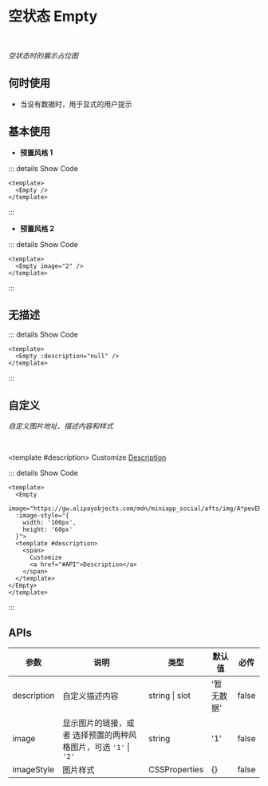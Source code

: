 # 空状态 Empty

<br/>

*空状态时的展示占位图*

## 何时使用

- 当没有数据时，用于显式的用户提示

## 基本使用

- **预置风格 1**

<Empty />

::: details Show Code

```vue
<template>
  <Empty />
</template>
```

:::

- **预置风格 2**

<Empty image="2" />

::: details Show Code

```vue
<template>
  <Empty image="2" />
</template>
```

:::

## 无描述

<Empty :description="null" />

::: details Show Code

```vue
<template>
  <Empty :description="null" />
</template>
```

:::

## 自定义

*自定义图片地址、描述内容和样式*

<br/>

<Empty
  image="https://gw.alipayobjects.com/mdn/miniapp_social/afts/img/A*pevERLJC9v0AAAAAAAAAAABjAQAAAQ/original"
  :image-style="{
    width: '100px',
    height: '60px'
  }">
  <template #description>
    <span>
      Customize
      <a href="#API">Description</a>
    </span>
  </template>
</Empty>

::: details Show Code

```vue
<template>
  <Empty
  image="https://gw.alipayobjects.com/mdn/miniapp_social/afts/img/A*pevERLJC9v0AAAAAAAAAAABjAQAAAQ/original"
  :image-style="{
    width: '100px',
    height: '60px'
  }">
  <template #description>
    <span>
      Customize
      <a href="#API">Description</a>
    </span>
  </template>
</Empty>
</template>
```

:::

## APIs

参数 | 说明 | 类型 | 默认值 | 必传
-- | -- | -- | -- | --
description | 自定义描述内容 | string &#124; slot | '暂无数据' | false
image | 显示图片的链接，或者 选择预置的两种风格图片，可选 `'1'` &#124; `'2'` | string | '1' | false
imageStyle | 图片样式 | CSSProperties | {} | false
